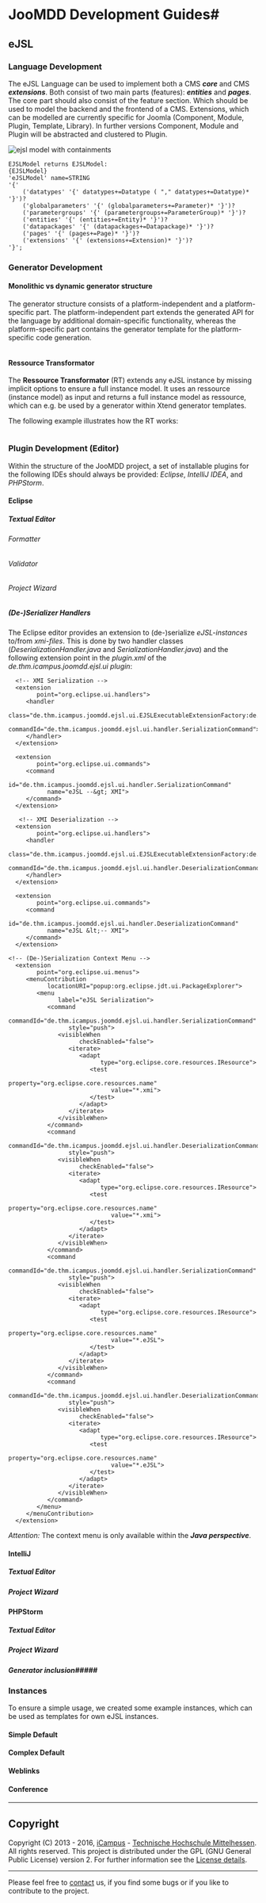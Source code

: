 # JooMDD Development Guides#

## eJSL ##

### Language Development ###
The eJSL Language can be used to implement both a CMS ***core*** and CMS ***extensions***. Both consist of two main parts (features): ***entities*** and ***pages***. 
The core part should also consist of the feature section. Which should be used to model the backend and the frontend of a CMS.
Extensions, which can be modelled are currently specific for Joomla (Component, Module, Plugin, Template, Library). In further versions Component, Module and Plugin 
will be abstracted and clustered to Plugin.
 
![ejsl model with containments](documentation/images/ejsl_model.jpg "eJSL Model with Containments")


	EJSLModel returns EJSLModel:
	{EJSLModel}
	'eJSLModel'	name=STRING
	'{'
		('datatypes' '{' datatypes+=Datatype ( "," datatypes+=Datatype)* '}')?
		('globalparameters' '{' (globalparameters+=Parameter)* '}')?
		('parametergroups' '{' (parametergroups+=ParameterGroup)* '}')?
		('entities' '{' (entities+=Entity)* '}')?
		('datapackages' '{' (datapackages+=Datapackage)* '}')?
		('pages' '{' (pages+=Page)* '}')?
		('extensions' '{' (extensions+=Extension)* '}')?
	'}';
### Generator Development ###
#### Monolithic vs dynamic generator structure ####
The generator structure consists of a platform-independent and a platform-specific part. The platform-independent part 
extends the generated API for the language by additional domain-specific functionality, whereas the platform-specific part 
contains the generator template for the platform-specific code generation.

<image of the package structure>

#### Ressource Transformator ####
The **Ressource Transformator** (RT) extends any eJSL instance by missing implicit options to ensure a full instance model. 
It uses an ressource (instance model) as input and returns a full instance model as ressource, which can e.g. be used by a
generator within Xtend generator templates.

The following example illustrates how the RT works:

<image of an RT example>

### Plugin Development (Editor) ###
Within the structure of the JooMDD project, a set of installable plugins for the following IDEs should always be provided: 
*Eclipse*, *IntelliJ IDEA*, and *PHPStorm*. 
#### Eclipse ####

##### Textual Editor #####
###### Formatter ######
###### Validator ######
###### Project Wizard ######

##### (De-)Serializer Handlers #####
The Eclipse editor provides an extension to (de-)serialize *eJSL-instances* to/from *xmi-files*. This is done by two 
handler classes (*DeserializationHandler.java* and *SerializationHandler.java*) and the following extension point in
the *plugin.xml* of the *de.thm.icampus.joomdd.ejsl.ui plugin*:

	  <!-- XMI Serialization -->  
	  <extension
	        point="org.eclipse.ui.handlers">
	     <handler
	           class="de.thm.icampus.joomdd.ejsl.ui.EJSLExecutableExtensionFactory:de.thm.icampus.joomdd.ejsl.ui.handler.SerializationHandler"
	           commandId="de.thm.icampus.joomdd.ejsl.ui.handler.SerializationCommand">
	     </handler>
	  </extension>
	       
	  <extension
	        point="org.eclipse.ui.commands">
	     <command
	           id="de.thm.icampus.joomdd.ejsl.ui.handler.SerializationCommand"
	           name="eJSL --&gt; XMI">
	     </command>
	  </extension>
	  
	   <!-- XMI Deserialization -->
	  <extension
	        point="org.eclipse.ui.handlers">
	     <handler
	           class="de.thm.icampus.joomdd.ejsl.ui.EJSLExecutableExtensionFactory:de.thm.icampus.joomdd.ejsl.ui.handler.DeserializationHandler"
	           commandId="de.thm.icampus.joomdd.ejsl.ui.handler.DeserializationCommand">
	     </handler>
	  </extension>
	       
	  <extension
	        point="org.eclipse.ui.commands">
	     <command
	           id="de.thm.icampus.joomdd.ejsl.ui.handler.DeserializationCommand"
	           name="eJSL &lt;-- XMI">
	     </command>
	  </extension>   
	
	<!-- (De-)Serialization Context Menu -->
	  <extension
	        point="org.eclipse.ui.menus">
	     <menuContribution
	           locationURI="popup:org.eclipse.jdt.ui.PackageExplorer">
	        <menu
	              label="eJSL Serialization">
	           <command
	                 commandId="de.thm.icampus.joomdd.ejsl.ui.handler.SerializationCommand"
	                 style="push">
	              <visibleWhen
	                    checkEnabled="false">
	                 <iterate>
	                    <adapt
	                          type="org.eclipse.core.resources.IResource">
	                       <test
	                             property="org.eclipse.core.resources.name"
	                             value="*.xmi">
	                       </test>
	                    </adapt>
	                 </iterate>
	              </visibleWhen>
	           </command>
	           <command
	                 commandId="de.thm.icampus.joomdd.ejsl.ui.handler.DeserializationCommand"
	                 style="push">
	              <visibleWhen
	                    checkEnabled="false">
	                 <iterate>
	                    <adapt
	                          type="org.eclipse.core.resources.IResource">
	                       <test
	                             property="org.eclipse.core.resources.name"
	                             value="*.xmi">
	                       </test>
	                    </adapt>
	                 </iterate>
	              </visibleWhen>
	           </command>
	           <command
	                 commandId="de.thm.icampus.joomdd.ejsl.ui.handler.SerializationCommand"
	                 style="push">
	              <visibleWhen
	                    checkEnabled="false">
	                 <iterate>
	                    <adapt
	                          type="org.eclipse.core.resources.IResource">
	                       <test
	                             property="org.eclipse.core.resources.name"
	                             value="*.eJSL">
	                       </test>
	                    </adapt>
	                 </iterate>
	              </visibleWhen>
	           </command>
	           <command
	                 commandId="de.thm.icampus.joomdd.ejsl.ui.handler.DeserializationCommand"
	                 style="push">
	              <visibleWhen
	                    checkEnabled="false">
	                 <iterate>
	                    <adapt
	                          type="org.eclipse.core.resources.IResource">
	                       <test
	                             property="org.eclipse.core.resources.name"
	                             value="*.eJSL">
	                       </test>
	                    </adapt>
	                 </iterate>
	              </visibleWhen>
	           </command>
	        </menu>
	     </menuContribution>
	  </extension>
	  
*Attention:* The context menu is only available within the ***Java perspective***.

#### IntelliJ ####
##### Textual Editor #####
##### Project Wizard #####

#### PHPStorm ####
##### Textual Editor #####
##### Project Wizard #####
##### Generator inclusion#####


### Instances ###
To ensure a simple usage, we created some example instances, which can be used as templates for own eJSL instances.
#### Simple Default ####
#### Complex Default ####
#### Weblinks ####
#### Conference ####

***
## Copyright ##
Copyright (C) 2013 - 2016, [iCampus](http://icampus.thm.de) - [Technische Hochschule Mittelhessen](http://www.thm.de). 
All rights reserved.
This project is distributed under the GPL (GNU General Public License) version 2. For further information see 
the [License details](https://git.thm.de/JooMDD/joomdd_repo/blob/master/LICENSE).

***
Please feel free to [contact](icampu@lists.thm.de) us, if you find some bugs or if you like to contribute to the project.